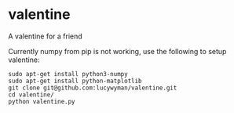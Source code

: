 valentine
=========

A valentine for a friend

Currently numpy from pip is not working, use the following to setup valentine:
  ```
  sudo apt-get install python3-numpy
  sudo apt-get install python-matplotlib
  git clone git@github.com:lucywyman/valentine.git
  cd valentine/
  python valentine.py
  ```
